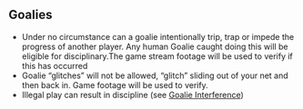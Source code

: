 ## Goalies
- Under no circumstance can a goalie intentionally trip, trap or impede the progress of another player. Any human Goalie caught doing this will be eligible for disciplinary.The game stream footage will be used to verify if this has occurred
- Goalie “glitches” will not be allowed, “glitch” sliding out of your net and then back in. Game footage will be used to verify.
- Illegal play can result in discipline (see [Goalie Interference](discipline.md#goalie-interference))

